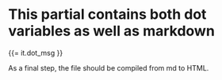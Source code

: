 # This partial contains both dot variables as well as markdown

{{= it.dot_msg }}

As a final step, the file should be compiled from md to HTML.